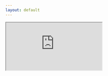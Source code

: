 ```yaml
---
layout: default
---
```


<iframe src="https://docs.google.com/forms/d/1VHpdVqJUxoxo2Qifk4vl5oGphlGZUhX3zeqGezSvoKo/viewform?embedded=true" class="rsvpForm" onload="resizeIframe(this)">Loading...</iframe>
